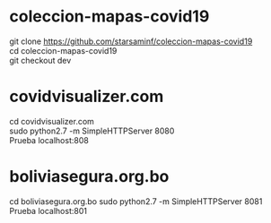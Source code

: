 # coleccion-mapas-covid19


git clone https://github.com/starsaminf/coleccion-mapas-covid19  
cd coleccion-mapas-covid19   
git checkout dev
# covidvisualizer.com
cd covidvisualizer.com  
sudo python2.7 -m SimpleHTTPServer 8080  
Prueba localhost:808


# boliviasegura.org.bo
cd boliviasegura.org.bo
sudo python2.7 -m SimpleHTTPServer 8081  
Prueba localhost:801


  
